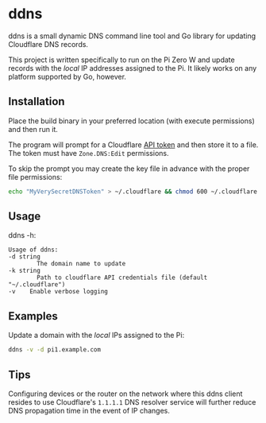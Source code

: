 # ddns

ddns is a small dynamic DNS command line tool and Go library for updating Cloudflare DNS records.

This project is written specifically to run on the Pi Zero W and update records with the _local_ IP addresses assigned to the Pi. It likely works on any platform supported by Go, however.

## Installation

Place the build binary in your preferred location (with execute permissions) and then run it.

The program will prompt for a Cloudflare [API token](https://dash.cloudflare.com/profile/api-tokens) and then store it to a file. The token must have `Zone.DNS:Edit` permissions.

To skip the prompt you may create the key file in advance with the proper file permissions:

```bash
echo "MyVerySecretDNSToken" > ~/.cloudflare && chmod 600 ~/.cloudflare
```

## Usage

ddns -h:

    Usage of ddns:
    -d string
            The domain name to update
    -k string
            Path to cloudflare API credentials file (default "~/.cloudflare")
    -v    Enable verbose logging

## Examples

Update a domain with the _local_ IPs assigned to the Pi:

```sh
ddns -v -d pi1.example.com
```

## Tips

Configuring devices or the router on the network where this ddns client resides to use Cloudflare's `1.1.1.1` DNS resolver service will further reduce DNS propagation time in the event of IP changes.
